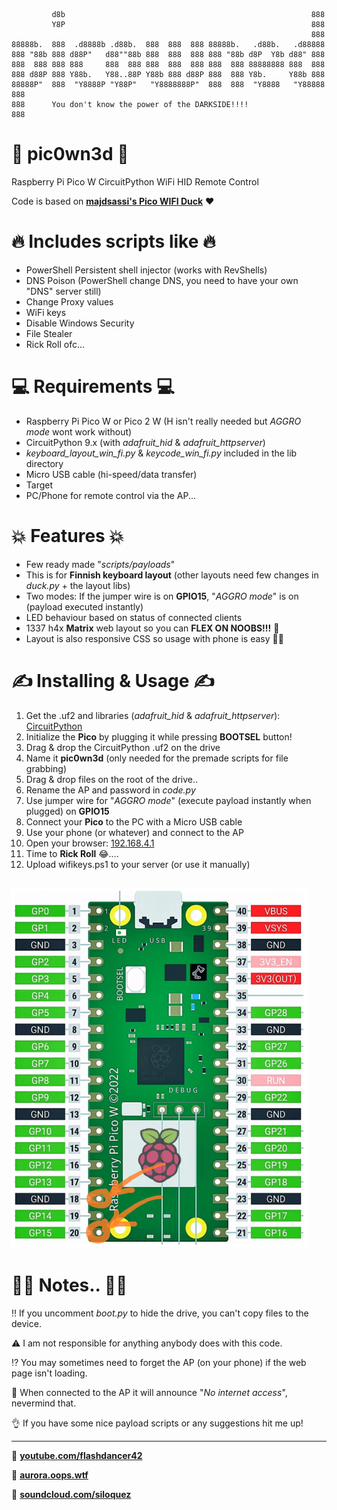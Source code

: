 ```
         d8b                                                       888 
         Y8P                                                       888 
                                                                   888 
88888b.  888  .d8888b .d88b.  888  888  888 88888b.   .d88b.   .d88888 
888 "88b 888 d88P"   d88""88b 888  888  888 888 "88b d8P  Y8b d88" 888 
888  888 888 888     888  888 888  888  888 888  888 88888888 888  888 
888 d88P 888 Y88b.   Y88..88P Y88b 888 d88P 888  888 Y8b.     Y88b 888 
88888P"  888  "Y8888P "Y88P"   "Y8888888P"  888  888  "Y8888   "Y88888 
888                                                                    
888      You don't know the power of the DARKSIDE!!!!
888
```
# 📡 pic0wn3d 📡
Raspberry Pi Pico W CircuitPython WiFi HID Remote Control

Code is based on **[majdsassi's Pico WIFI Duck](https://github.com/majdsassi/Pico-WIFI-Duck)** ❤️

# 🔥 Includes scripts like 🔥
- PowerShell Persistent shell injector (works with RevShells)
- DNS Poison (PowerShell change DNS, you need to have your own "DNS" server still)
- Change Proxy values
- WiFi keys
- Disable Windows Security
- File Stealer
- Rick Roll ofc...

# 💻 Requirements 💻
- Raspberry Pi Pico W or Pico 2 W (H isn't really needed but _AGGRO mode_ wont work without)
- CircuitPython 9.x (with _adafruit_hid_ & _adafruit_httpserver_)
- _keyboard_layout_win_fi.py_ & _keycode_win_fi.py_ included in the lib directory
- Micro USB cable (hi-speed/data transfer)
- Target
- PC/Phone for remote control via the AP...

# 💥 Features 💥
- Few ready made "_scripts/payloads_"
- This is for **Finnish keyboard layout** (other layouts need few changes in _duck.py_ + the layout libs)
- Two modes: If the jumper wire is on **GPIO15**, "_AGGRO mode_" is on (payload executed instantly) 
- LED behaviour based on status of connected clients
- 1337 h4x **Matrix** web layout so you can **FLEX ON NOOBS!!!** 💪
- Layout is also responsive CSS so usage with phone is easy 👨‍🍼

# ✍️ Installing & Usage ✍️
1. Get the .uf2 and libraries (_adafruit_hid_ & _adafruit_httpserver_): [CircuitPython](https://circuitpython.org/board/raspberry_pi_pico_w/)
2. Initialize the **Pico** by plugging it while pressing **BOOTSEL** button!
3. Drag & drop the CircuitPython .uf2 on the drive
4. Name it **pic0wn3d** (only needed for the premade scripts for file grabbing)
5. Drag & drop files on the root of the drive..
6. Rename the AP and password in _code.py_
7. Use jumper wire for "_AGGRO mode_" (execute payload instantly when plugged) on **GPIO15** 
8. Connect your **Pico** to the PC with a Micro USB cable
9. Use your phone (or whatever) and connect to the AP
10. Open your browser: [192.168.4.1](http://192.168.4.1)
11. Time to **Rick Roll** 😂....
12. Upload wifikeys.ps1 to your server (or use it manually)

![AGGRO MODE](mode2.png)
---------------------

# 👨‍🔧 Notes.. 👨‍🔧
‼️ If you uncomment _boot.py_ to hide the drive, you can't copy files to the device.

⚠️ I am not responsible for anything anybody does with this code.

⁉️ You may sometimes need to forget the AP (on your phone) if the web page isn't loading.

🚫 When connected to the AP it will announce "_No internet access_", nevermind that.

👌 If you have some nice payload scripts or any suggestions hit me up!

---------------------

🎷 **[youtube.com/flashdancer42](https://www.youtube.com/@flashdancer42)**

📱 **[aurora.oops.wtf](https://aurora.oops.wtf)**

🎹 **[soundcloud.com/siloquez](https://soundcloud.com/siloquez)**

